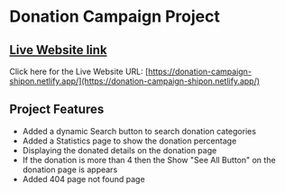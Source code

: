# Donation Campaign Project

## [ Live Website link](https://donation-campaign-shipon.netlify.app/)

Click here for the Live Website URL: [https://donation-campaign-shipon.netlify.app/](https://donation-campaign-shipon.netlify.app/)

##  Project Features

- Added a dynamic Search button to search donation categories
- Added a Statistics page to show the donation percentage
- Displaying the donated details on the donation page
- If the donation is more than 4 then the Show  "See All Button" on the donation page is appears
- Added 404 page not found page
